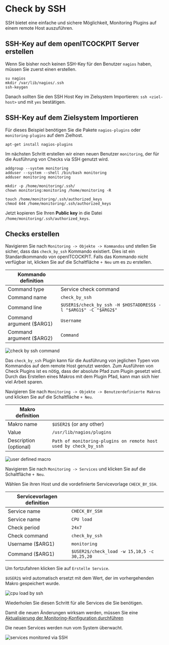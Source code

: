 # Check by SSH

SSH bietet eine einfache und sichere Möglichkeit, Monitoring Plugins auf einem remote Host auszuführen.

## SSH-Key auf dem openITCOCKPIT Server erstellen

Wenn Sie bisher noch keinen SSH-Key für den Benutzer `nagios` haben, müssen Sie zuerst einen erstellen.

```
su nagios
mkdir /var/lib/nagios/.ssh
ssh-keygen
```

Danach sollten Sie den SSH Host Key im Zielsystem Importieren: `ssh <ziel-host>` und mit `yes` bestätigen.

## SSH-Key auf dem Zielsystem Importieren

Für dieses Beispiel benötigen Sie die Pakete `nagios-plugins` oder `monitoring-plugins` auf dem Zielhost.

```
apt-get install nagios-plugins
```

Im nächsten Schritt erstellen wir einen neuen Benutzer `monitoring`, der für die Ausführung von Checks via SSH genutzt
wird.

```
addgroup --system monitoring
adduser --system --shell /bin/bash monitoring
adduser monitoring monitoring

mkdir -p /home/monitoring/.ssh/
chown monitoring:monitoring /home/monitoring -R

touch /home/monitoring/.ssh/authorized_keys
chmod 644 /home/monitoring/.ssh/authorized_keys
```

Jetzt kopieren Sie Ihren **Public key** in die Datei `/home/monitoring/.ssh/authorized_keys`.

## Checks erstellen

Navigieren Sie nach `Monitoring -> Objekte -> Kommandos` und stellen Sie sicher, dass das `check_by_ssh` Kommando
existiert. Dies ist ein Standardkommando von openITCOCKPIT. Falls das Kommando nicht verfügbar ist, klicken Sie auf die
Schaltfläche `+ Neu` um es zu erstellen.

| Kommando definition      |                         |
| ----------- | ------------------------------------ |
| Command type |    Service check command  |
| Command name | `check_by_ssh` |
| Command line | `$USER1$/check_by_ssh -H $HOSTADDRESS$ -l "$ARG1$" -C "$ARG2$"` |
| Command argument ($ARG1) | `Username` |
| Command argument ($ARG2) | `Command` |

![check by ssh command](/images/check_by_ssh_command.png)

Das `check_by_ssh` Plugin kann für die Ausführung von jeglichen Typen von Kommandos auf dem remote Host genutzt werden.
Zum Ausführen von Check Plugins ist es nötig, dass der absolute Pfad zum Plugin gesetzt wird. Durch das Erstellen eines
Makros mit dem Plugin Pfad, kann man sich hier viel Arbeit sparen.

Navigieren Sie nach `Monitoring -> Objekte -> Benutzerdefinierte Makros` und klicken Sie auf die Schaltfläche `+ Neu`.

| Makro definition      |                         |
| ----------- | ------------------------------------ |
| Makro name | `$USER2$` (or any other) |
| Value | `/usr/lib/nagios/plugins` |
| Description (optional) | `Path of monitoring-plugins on remote host used by check_by_ssh` |

![user defined macro](/images/user-defined-macro.png)

Navigieren Sie nach `Monitoring -> Services` und klicken Sie auf die Schaltfläche `+ Neu`.

Wählen Sie ihren Host und die vordefinierte Servicevorlage `CHECK_BY_SSH`.

| Servicevorlagen definition      |                         |
| ----------- | ------------------------------------ |
| Service name | `CHECK_BY_SSH` |
| Service name | `CPU load` |
| Check period | `24x7` |
| Check command | `check_by_ssh` |
| Username ($ARG1) | `monitoring` |
| Command ($ARG1) | `$USER2$/check_load -w 15,10,5 -c 30,25,20` |

Um fortzufahren klicken Sie auf `Erstelle Service`.

`$USER2$` wird automatisch ersetzt mit dem Wert, der im vorhergehenden Makro gespeichert wurde.

![cpu load by ssh](/images/cpu-load-by-ssh.png)

Wiederholen Sie diesen Schritt für alle Services die Sie benötigen.

Damit die neuen Änderungen wirksam werden, müssen Sie
eine [Aktualisierung der Monitoring-Konfiguration durchführen](../create-first-host/#aktualisieren-der-uberwachungskonfiguration)

Die neuen Services werden nun vom System überwacht.

![services monitored via SSH](/images/services-monitored-via-ssh.png)